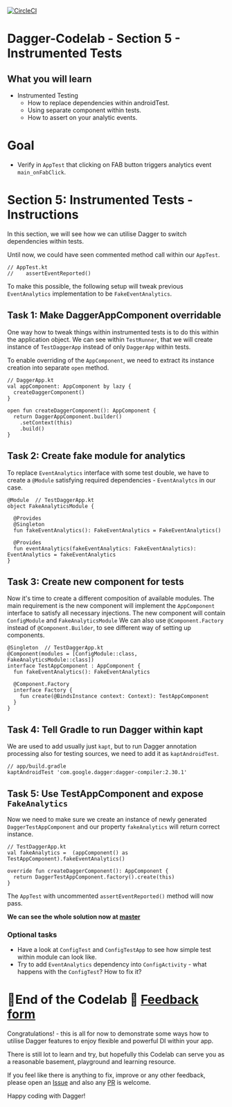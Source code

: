 [![CircleCI](https://circleci.com/gh/jraska/Dagger-Codelab.svg?style=svg)](https://circleci.com/gh/jraska/Dagger-Codelab)

# Dagger-Codelab - Section 5 - Instrumented Tests

## What you will learn
- Instrumented Testing
  - How to replace dependencies within androidTest.
  - Using separate component within tests.
  - How to assert on your analytic events.

# Goal
- Verify in `AppTest` that clicking on FAB button triggers analytics event `main_onFabClick`.

# Section 5: Instrumented Tests - Instructions
In this section, we will see how we can utilise Dagger to switch dependencies within tests.

Until now, we could have seen commented method call within our `AppTest`.
```
// AppTest.kt
//    assertEventReported()
```

To make this possible, the following setup will tweak previous `EventAnalytics` implementation to be `FakeEventAnalytics`.

## Task 1: Make DaggerAppComponent overridable
One way how to tweak things within instrumented tests is to do this within the application object. We can see within `TestRunner`, that we will create instance of `TestDaggerApp` instead of only `DaggerApp` within tests.

To enable overriding of the `AppComponent`, we need to extract its instance creation into separate `open` method.

```
// DaggerApp.kt
val appComponent: AppComponent by lazy {
  createDaggerComponent()
}

open fun createDaggerComponent(): AppComponent {
  return DaggerAppComponent.builder()
    .setContext(this)
    .build()
}
```

## Task 2: Create fake module for analytics
To replace `EventAnalytics` interface with some test double, we have to create a `@Module` satisfying required dependencies - `EventAnalytcs` in our case.
```
@Module  // TestDaggerApp.kt
object FakeAnalyticsModule {

  @Provides
  @Singleton
  fun fakeEventAnalytics(): FakeEventAnalytics = FakeEventAnalytics()

  @Provides
  fun eventAnalytics(fakeEventAnalytics: FakeEventAnalytics): EventAnalytics = fakeEventAnalytics
}
```

## Task 3: Create new component for tests
Now it's time to create a different composition of available modules. The main requirement is the new component will implement the `AppComponent` interface to satisfy all necessary injections. The new component will contain `ConfigModule` and `FakeAnalyticsModule` We can also use `@Component.Factory` instead  of `@Component.Builder`, to see different way of setting up components.

```
@Singleton  // TestDaggerApp.kt
@Component(modules = [ConfigModule::class, FakeAnalyticsModule::class])
interface TestAppComponent : AppComponent {
  fun fakeEventAnalytics(): FakeEventAnalytics

  @Component.Factory
  interface Factory {
    fun create(@BindsInstance context: Context): TestAppComponent
  }
}
```

## Task 4: Tell Gradle to run Dagger within kapt
We are used to add usually just `kapt`, but to run Dagger annotation processing also for testing sources, we need to add it as `kaptAndroidTest`.

```
// app/build.gradle
kaptAndroidTest 'com.google.dagger:dagger-compiler:2.30.1'
```

## Task 5: Use TestAppComponent and expose `FakeAnalytics`
Now we need to make sure we create an instance of newly generated `DaggerTestAppComponent` and our property `fakeAnalytics` will return correct instance.

```
// TestDaggerApp.kt
val fakeAnalytics =  (appComponent() as TestAppComponent).fakeEventAnalytics()

override fun createDaggerComponent(): AppComponent {
  return DaggerTestAppComponent.factory().create(this)
}
```
The `AppTest` with uncommented `assertEventReported()` method will now pass.

**We can see the whole solution now at [master](https://github.com/jraska/Dagger-Codelab/tree/master)**

### Optional tasks
- Have a look at `ConfigTest` and `ConfigTestApp` to see how simple test within module can look like.
- Try to add `EventAnalytics` dependency into `ConfigActivity` - what happens with the `ConfigTest`? How to fix it?

# 🎉End of the Codelab 🎉 [Feedback form](https://forms.gle/Nfz49ZZGJUXP9r1R7)
Congratulations! - this is all for now to demonstrate some ways how to utilise Dagger features to enjoy flexible and powerful DI within your app.

There is still lot to learn and try, but hopefully this Codelab can serve you as a reasonable basement, playground and learning resource.

If you feel like there is anything to fix, improve or any other feedback, please open an [Issue]([https://github.com/jraska/Dagger-Codelab/issues/new](https://github.com/jraska/Dagger-Codelab/issues/new)) and also any  [PR]([https://github.com/jraska/Dagger-Codelab/pulls](https://github.com/jraska/Dagger-Codelab/pulls)) is welcome.

Happy coding with Dagger!
